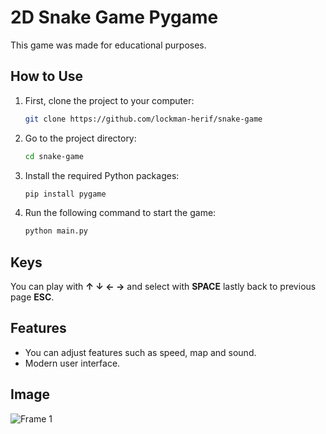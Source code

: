 # 2D Snake Game Pygame

This game was made for educational purposes.

## How to Use

1. First, clone the project to your computer:

    ```bash
    git clone https://github.com/lockman-herif/snake-game
    ```

2. Go to the project directory:

    ```bash
    cd snake-game
    ```

3. Install the required Python packages:

    ```bash
    pip install pygame
    ```

4. Run the following command to start the game:

    ```bash
    python main.py
    ```

## Keys

You can play with **↑ ↓ ← →** and select with **SPACE** lastly back to previous page **ESC**.

## Features

- You can adjust features such as speed, map and sound.
- Modern user interface.

## Image

![Frame 1](https://github.com/lockman-herif/snake-game/assets/154095254/4f4fe6bc-e8da-4443-862f-539f244a2b79)
